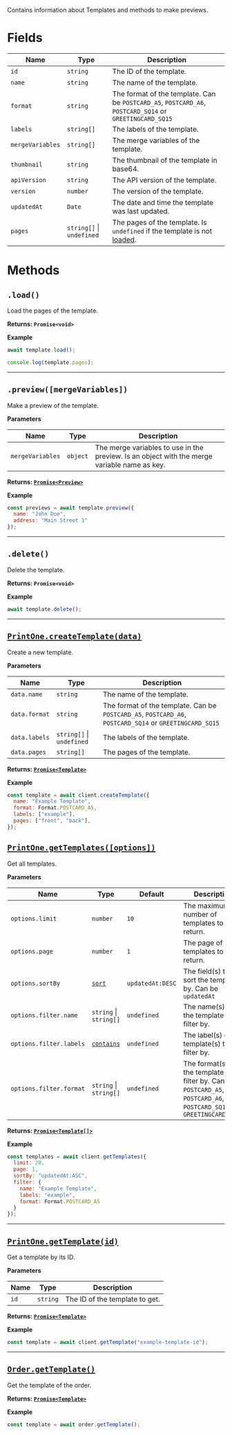 Contains information about Templates and methods to make previews.

# Fields

| Name             | Type                      | Description                                                                                             |
|------------------|---------------------------|---------------------------------------------------------------------------------------------------------|
| `id`             | `string`                  | The ID of the template.                                                                                 |
| `name`           | `string`                  | The name of the template.                                                                               |
| `format`         | `string`                  | The format of the template. Can be `POSTCARD_A5`, `POSTCARD_A6`, `POSTCARD_SQ14` or `GREETINGCARD_SQ15` |
| `labels`         | `string[]`                | The labels of the template.                                                                             |
| `mergeVariables` | `string[]`                | The merge variables of the template.                                                                    |
| `thumbnail`      | `string`                  | The thumbnail of the template in base64.                                                                |
| `apiVersion`     | `string`                  | The API version of the template.                                                                        |
| `version`        | `number`                  | The version of the template.                                                                            |
| `updatedAt`      | `Date`                    | The date and time the template was last updated.                                                        |
| `pages`          | `string[]` \| `undefined` | The pages of the template. Is `undefined` if the template is not [loaded](#load).                       |

# Methods

## `.load()`

Load the pages of the template.

**Returns: `Promise<void>`**

**Example**

```js
await template.load();

console.log(template.pages);
```

---

## `.preview([mergeVariables])`

Make a preview of the template.

**Parameters**

| Name             | Type     | Description                                                                                  |
|------------------|----------|----------------------------------------------------------------------------------------------|
| `mergeVariables` | `object` | The merge variables to use in the preview. Is an object with the merge variable name as key. |

**Returns: [`Promise<Preview>`](./Preview)**

**Example**

```js
const previews = await template.preview({
  name: "John Doe",
  address: "Main Street 1"
});
```

---

## `.delete()`

Delete the template.

**Returns: `Promise<void>`**

**Example**

```js
await template.delete();
```

---

## [`PrintOne.createTemplate(data)`](./PrintOne#createtemplatedata)

Create a new template.

**Parameters**

| Name          | Type                      | Description                                                                                             |
|---------------|---------------------------|---------------------------------------------------------------------------------------------------------|
| `data.name`   | `string`                  | The name of the template.                                                                               |
| `data.format` | `string`                  | The format of the template. Can be `POSTCARD_A5`, `POSTCARD_A6`, `POSTCARD_SQ14` or `GREETINGCARD_SQ15` |
| `data.labels` | `string[]` \| `undefined` | The labels of the template.                                                                             |
| `data.pages`  | `string[]`                | The pages of the template.                                                                              |

**Returns: [`Promise<Template>`](./Template)**

**Example**

```js
const template = await client.createTemplate({
  name: "Example Template",
  format: Format.POSTCARD_A5,
  labels: ["example"],
  pages: ["front", "back"],
});
```

## [`PrintOne.getTemplates([options])`](./PrintOne#gettemplatesoptions)

Get all templates.

**Parameters**

| Name                    | Type                               | Default          | Description                                                                                                                |
|-------------------------|------------------------------------|------------------|----------------------------------------------------------------------------------------------------------------------------|
| `options.limit`         | `number`                           | `10`             | The maximum number of templates to return.                                                                                 |
| `options.page`          | `number`                           | `1`              | The page of templates to return.                                                                                           |
| `options.sortBy`        | [`sort`](./Filtering#Sorting)      | `updatedAt:DESC` | The field(s) to sort the templates by. Can be `updatedAt`                                                                  |
| `options.filter.name`   | `string` \| `string[]`             | `undefined`      | The name(s) of the template(s) to filter by.                                                                               |
| `options.filter.labels` | [`contains`](./Filtering#Contains) | `undefined`      | The label(s) of the template(s) to filter by.                                                                              |
| `options.filter.format` | `string` \| `string[]`             | `undefined`      | The format(s) of the template(s) to filter by. Can be `POSTCARD_A5`, `POSTCARD_A6`, `POSTCARD_SQ14` or `GREETINGCARD_SQ15` |

**Returns: [`Promise<Template[]>`](./Template)**

**Example**

```js
const templates = await client.getTemplates({
  limit: 20,
  page: 1,
  sortBy: "updatedAt:ASC",
  filter: {
    name: "Example Template",
    labels: "example",
    format: Format.POSTCARD_A5
  }
});
```

---

## [`PrintOne.getTemplate(id)`](./PrintOne#gettemplateid)

Get a template by its ID.

**Parameters**

| Name | Type     | Description                    |
|------|----------|--------------------------------|
| `id` | `string` | The ID of the template to get. |

**Returns: [`Promise<Template>`](./Template)**

**Example**

```js
const template = await client.getTemplate("example-template-id");
```

---

## [`Order.getTemplate()`](./Order#gettemplate)

Get the template of the order.

**Returns: [`Promise<Template>`](./Template)**

**Example**

```js
const template = await order.getTemplate();
```



